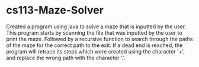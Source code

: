 # cs113-Maze-Solver
Created a program using java to solve a maze that is inputted by the user.
This program starts by scanning the file that was inputted by the user to print the maze. Followed by a recursive function to search through the paths of the maze for the correct path to the exit. If a dead end is reached, the program will retrace its steps which were created using the character '+', and replace the wrong path with the character '.'. 
